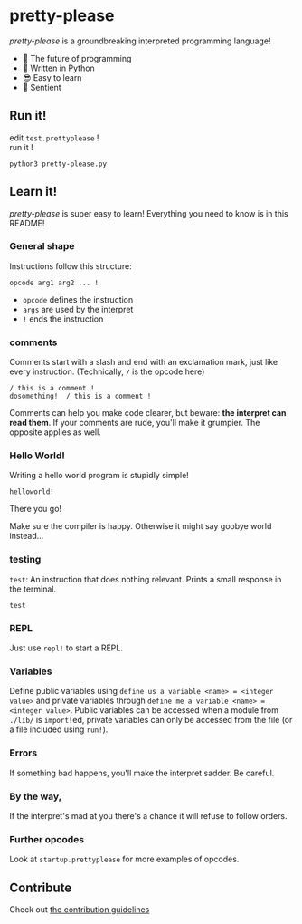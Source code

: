 # pretty-please

*pretty-please* is a groundbreaking interpreted programming language!

- 🔮 The future of programming
- 🚀 Written in Python
- 😎 Easy to learn
- 🙂 Sentient

## Run it!

edit `test.prettyplease` ! <br>
run it !
```
python3 pretty-please.py
```

## Learn it!

*pretty-please* is super easy to learn! Everything you need to know is in this README!

### General shape

Instructions follow this structure:
```
opcode arg1 arg2 ... !
```

- `opcode` defines the instruction
- `args` are used by the interpret
- `!` ends the instruction

### comments
Comments start with a slash and end with an exclamation mark, just like every instruction. (Technically, `/` is the opcode here)
```
/ this is a comment !
dosomething!  / this is a comment !
```
Comments can help you make code clearer, but beware: **the interpret can read them**. If your comments are rude, you'll make it grumpier. The opposite applies as well.

### Hello World!

Writing a hello world program is stupidly simple!
```
helloworld!
```
There you go!

Make sure the compiler is happy. Otherwise it might say goobye world instead...
### testing

`test`: An instruction that does nothing relevant. Prints a small response in the terminal.
```
test
```

### REPL
Just use `repl!` to start a REPL.

### Variables
Define public variables using `define us a variable <name> = <integer value>` 
and private variables through `define me a variable <name> = <integer value>`. 
Public variables can be accessed when a module from `./lib/` is `import!`ed, 
private variables can only be accessed from the file (or a file included using `run!`).

### Errors

If something bad happens, you'll make the interpret sadder. Be careful.

### By the way,

If the interpret's mad at you there's a chance it will refuse to follow orders.

### Further opcodes
Look at `startup.prettyplease` for more examples of opcodes.

## Contribute

Check out [the contribution guidelines](CONTRIBUTE.md)
